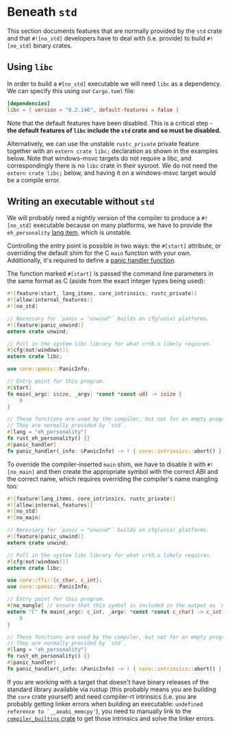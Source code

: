 # Beneath `std`

This section documents features that are normally provided by the `std` crate and
that `#![no_std]` developers have to deal with (i.e. provide) to build
`#![no_std]` binary crates.

## Using `libc`

In order to build a `#[no_std]` executable we will need `libc` as a dependency.
We can specify this using our `Cargo.toml` file:

```toml
[dependencies]
libc = { version = "0.2.146", default-features = false }
```

Note that the default features have been disabled. This is a critical step -
**the default features of `libc` include the `std` crate and so must be
disabled.**

Alternatively, we can use the unstable `rustc_private` private feature together
with an `extern crate libc;` declaration as shown in the examples below. Note that
windows-msvc targets do not require a libc, and correspondingly there is no `libc`
crate in their sysroot. We do not need the `extern crate libc;` below, and having it
on a windows-msvc target would be a compile error.

## Writing an executable without `std`

We will probably need a nightly version of the compiler to produce
a `#![no_std]` executable because on many platforms, we have to provide the
`eh_personality` [lang item], which is unstable.

Controlling the entry point is possible in two ways: the `#[start]` attribute,
or overriding the default shim for the C `main` function with your own.
Additionally, it's required to define a [panic handler function](panic-handler.html).

The function marked `#[start]` is passed the command line parameters
in the same format as C (aside from the exact integer types being used):

```rust
#![feature(start, lang_items, core_intrinsics, rustc_private)]
#![allow(internal_features)]
#![no_std]

// Necessary for `panic = "unwind"` builds on cfg(unix) platforms.
#![feature(panic_unwind)]
extern crate unwind;

// Pull in the system libc library for what crt0.o likely requires.
#[cfg(not(windows))]
extern crate libc;

use core::panic::PanicInfo;

// Entry point for this program.
#[start]
fn main(_argc: isize, _argv: *const *const u8) -> isize {
    0
}

// These functions are used by the compiler, but not for an empty program like this.
// They are normally provided by `std`.
#[lang = "eh_personality"]
fn rust_eh_personality() {}
#[panic_handler]
fn panic_handler(_info: &PanicInfo) -> ! { core::intrinsics::abort() }
```

To override the compiler-inserted `main` shim, we have to disable it
with `#![no_main]` and then create the appropriate symbol with the
correct ABI and the correct name, which requires overriding the
compiler's name mangling too:

```rust
#![feature(lang_items, core_intrinsics, rustc_private)]
#![allow(internal_features)]
#![no_std]
#![no_main]

// Necessary for `panic = "unwind"` builds on cfg(unix) platforms.
#![feature(panic_unwind)]
extern crate unwind;

// Pull in the system libc library for what crt0.o likely requires.
#[cfg(not(windows))]
extern crate libc;

use core::ffi::{c_char, c_int};
use core::panic::PanicInfo;

// Entry point for this program.
#[no_mangle] // ensure that this symbol is included in the output as `main`
extern "C" fn main(_argc: c_int, _argv: *const *const c_char) -> c_int {
    0
}

// These functions are used by the compiler, but not for an empty program like this.
// They are normally provided by `std`.
#[lang = "eh_personality"]
fn rust_eh_personality() {}
#[panic_handler]
fn panic_handler(_info: &PanicInfo) -> ! { core::intrinsics::abort() }
```

If you are working with a target that doesn't have binary releases of the
standard library available via rustup (this probably means you are building the
`core` crate yourself) and need compiler-rt intrinsics (i.e. you are probably
getting linker errors when building an executable:
``undefined reference to `__aeabi_memcpy'``), you need to manually link to the
[`compiler_builtins` crate] to get those intrinsics and solve the linker errors.

[`compiler_builtins` crate]: https://crates.io/crates/compiler_builtins
[lang item]: https://doc.rust-lang.org/nightly/unstable-book/language-features/lang-items.html
